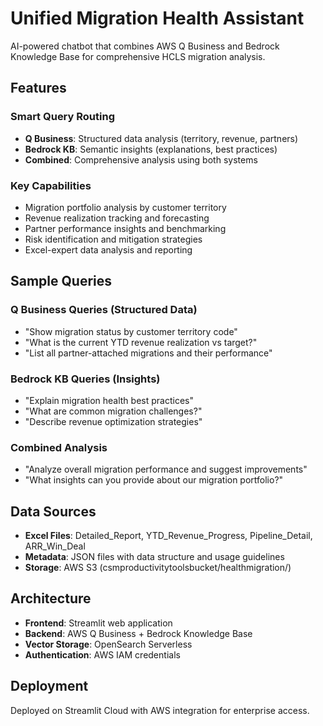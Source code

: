 # Unified Migration Health Assistant

AI-powered chatbot that combines AWS Q Business and Bedrock Knowledge Base for comprehensive HCLS migration analysis.

## Features

### Smart Query Routing
- **Q Business**: Structured data analysis (territory, revenue, partners)
- **Bedrock KB**: Semantic insights (explanations, best practices)
- **Combined**: Comprehensive analysis using both systems

### Key Capabilities
- Migration portfolio analysis by customer territory
- Revenue realization tracking and forecasting
- Partner performance insights and benchmarking
- Risk identification and mitigation strategies
- Excel-expert data analysis and reporting

## Sample Queries

### Q Business Queries (Structured Data)
- "Show migration status by customer territory code"
- "What is the current YTD revenue realization vs target?"
- "List all partner-attached migrations and their performance"

### Bedrock KB Queries (Insights)
- "Explain migration health best practices"
- "What are common migration challenges?"
- "Describe revenue optimization strategies"

### Combined Analysis
- "Analyze overall migration performance and suggest improvements"
- "What insights can you provide about our migration portfolio?"

## Data Sources
- **Excel Files**: Detailed_Report, YTD_Revenue_Progress, Pipeline_Detail, ARR_Win_Deal
- **Metadata**: JSON files with data structure and usage guidelines
- **Storage**: AWS S3 (csmproductivitytoolsbucket/healthmigration/)

## Architecture
- **Frontend**: Streamlit web application
- **Backend**: AWS Q Business + Bedrock Knowledge Base
- **Vector Storage**: OpenSearch Serverless
- **Authentication**: AWS IAM credentials

## Deployment
Deployed on Streamlit Cloud with AWS integration for enterprise access.
